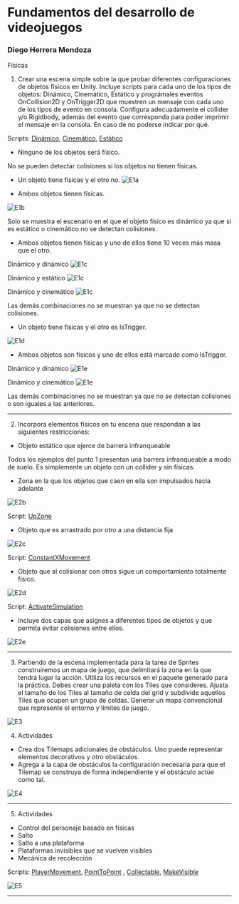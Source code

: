 # Fundamentos del desarrollo de videojuegos
### Diego Herrera Mendoza
Físicas

1. Crear una escena simple sobre la que probar diferentes configuraciones de objetos físicos en Unity. Incluye scripts para cada uno de los tipos de objetos: Dinámico, Cinemático, Estático y prográmales eventos OnCollision2D y OnTrigger2D que muestren un mensaje con cada uno de los tipos de evento en consola. Configura adecuadamente el collider y/o Rigidbody, además del evento que corresponda para poder imprimir el mensaje en la consola. En caso de no poderse indicar por qué.

Scripts: [Dinámico](scripts/DynamicObject.cs), [Cinemático](scripts/KinematicObject.cs), [Estático](scripts/StaticObject.cs)

- Ninguno de los objetos será físico.

No se pueden detectar colisiones si los objetos no tienen físicas.

- Un objeto tiene físicas y el otro no.
![E1a](img/E1-a.png)


- Ambos objetos tienen físicas.

![E1b](img/E1-b-D.png)

Solo se muestra el escenario en el que el objeto físico es dinámico ya que si es estático o cinemático no se detectan colisiones.

- Ambos objetos tienen físicas y uno de ellos tiene 10 veces más masa que el otro.

Dinámico y dinámico
![E1c](img/E1-c-DD.png)

Dinámico y estático
![E1c](img/E1-c-DS.png)

Dinámico y cinemático
![E1c](img/E1-c-DK.png)

Las demás combinaciones no se muestran ya que no se detectan colisiones.

- Un objeto tiene físicas y el otro es IsTrigger.

![E1d](img/E1-e.png)

- Ambos objetos son físicos y uno de ellos está marcado como IsTrigger.

Dinámico y dinámico
![E1e](img/E1-f-DD.gif)

Dinámico y cinemático
![E1e](img/E1-f-DK.gif)

Las demás combinaciones no se muestran ya que no se detectan colisiones o son iguales a las anteriores.

---
2. Incorpora elementos físicos en tu escena que respondan a las siguientes restricciones:

- Objeto estático que ejerce de barrera infranqueable

Todos los ejemplos del punto 1 presentan una barrera infranqueable a modo de suelo. Es simplemente un objeto con un collider y sin físicas.

- Zona en la que los objetos que caen en ella son impulsados hacia adelante

![E2b](img/E2-b.gif)

Script: [UpZone](scripts/UpZone.cs)

- Objeto que es arrastrado por otro a una distancia fija

![E2c](img/E2-c.gif)

Script: [ConstantXMovement](scripts/ConstantXMovement.cs)

- Objeto que al colisionar con otros sigue un comportamiento totalmente físico.

![E2d](img/E2-d.gif)

Script: [ActivateSimulation](scripts/ActivateSimulation.cs)

- Incluye dos capas que asignes a diferentes tipos de objetos y que permita evitar colisiones entre ellos.

![E2e](img/E2-e.png)

---

3. Partiendo de la escena implementada para la tarea de Sprites construiremos un mapa de juego, que delimitará la zona en la que tendrá lugar la acción. Utiliza los recursos en el paquete generado para la práctica. Debes crear una paleta con los Tiles que consideres. Ajusta el tamaño de los Tiles al tamaño de celda del grid y subdivide aquellos Tiles que ocupen un grupo de celdas. Generar un mapa convencional que represente el entorno y límites de juego.

![E3](img/E3.png)

4. Actividades
- Crea dos Tilemaps adicionales de obstáculos. Uno puede representar elementos decorativos y otro obstáculos.
- Agrega a la capa de obstáculos la configuración necesaria para que el Tilemap se construya de forma independiente y el obstáculo actúe como tal.

![E4](img/E4.gif)

---

5. Actividades
- Control del personaje basado en físicas
- Salto
- Salto a una plataforma
- Plataformas invisibles que se vuelven visibles
- Mecánica de recolección

Scripts: [PlayerMovement](scripts/PlayerMovement.cs), [PointToPoint](scripts/PointToPoint.cs) , [Collectable](scripts/Collectable.cs), [MakeVisible](scripts/MakeVisible.cs)

![E5](img/E5.gif)

---




